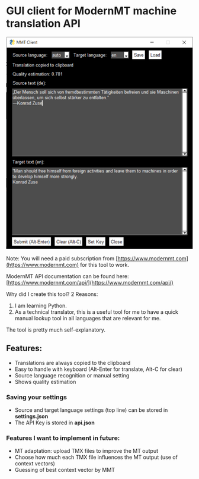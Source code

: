 # GUI client for ModernMT machine translation API

![Screenshot.png](Screenshot.png)

Note: You will need a paid subscription from [https://www.modernmt.com](https://www.modernmt.com) for this tool to work.

ModernMT API documentation can be found here:
[https://www.modernmt.com/api/](https://www.modernmt.com/api/)

Why did I create this tool? 2 Reasons:
1. I am learning Python.
2. As a technical translator, this is a useful tool for me to have a quick manual lookup tool in all languages that are relevant for me.

The tool is pretty much self-explanatory.

## Features:
* Translations are always copied to the clipboard 
* Easy to handle with keyboard (Alt-Enter for translate, Alt-C for clear)
* Source language recognition or manual setting 
* Shows quality estimation

### Saving your settings
* Source and target language settings (top line) can be stored in __settings.json__
* The API Key is stored in __api.json__

### Features I want to implement in future:
* MT adaptation: upload TMX files to improve the MT output
* Choose how much each TMX file influences the MT output (use of context vectors)
* Guessing of best context vector by MMT 
